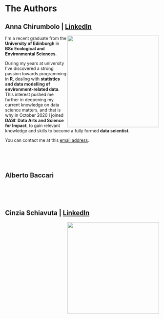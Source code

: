 # The Authors 

 

## Anna Chirumbolo                       |  [LinkedIn](https://www.linkedin.com/in/anna-chirumbolo/)

<img src="https://user-images.githubusercontent.com/43357858/109384281-0d8ea800-78ec-11eb-9880-1cad69593082.jpeg" width=300 align ="right">

I'm a recent graduate from the **University of Edinburgh** in **BSc Ecological and Environmental Sciences**. 

During my years at university I've discovered a strong passion towards programming in **R**, dealing with **statistics and data modelling of environment-related data**. This interest pushed me further in deepening my current knowledge on data science matters, and that is why in October 2020 I joined **DASI: Data Arts and Science for Impact**, to gain relevant knowledge and skills to become a fully formed **data scientist**. 

You can contact me at this <a href="mailto:anna.chirumbolo@gmail.com">email address</a>.














<br>
<br>
<br>

## Alberto Baccari 



<br>
<br>
<br>

## Cinzia Schiavuta | [LinkedIn](https://www.linkedin.com/in/cinzia-schiavuta-78177039/)                    

<img src="https://user-images.githubusercontent.com/43357858/109385207-79740f00-78f2-11eb-908d-3e6e9605fb3f.jpg" width=300 align ="right">


